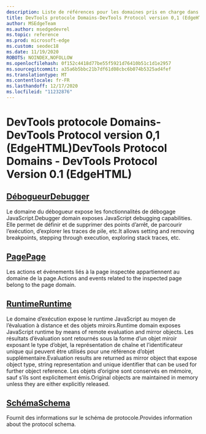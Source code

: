 ```yaml
---
description: Liste de références pour les domaines pris en charge dans la version 0,1 du protocole Microsoft Edge DevTools.
title: DevTools protocole Domains-DevTools Protocol version 0,1 (EdgeHTML)
author: MSEdgeTeam
ms.author: msedgedevrel
ms.topic: reference
ms.prod: microsoft-edge
ms.custom: seodec18
ms.date: 11/19/2020
ROBOTS: NOINDEX,NOFOLLOW
ms.openlocfilehash: 0f152c4418d77be55f5921d76410b51c1d1e2957
ms.sourcegitcommit: a35a6b5bbc21b7df61d08cbc6b074b5325ad4fef
ms.translationtype: MT
ms.contentlocale: fr-FR
ms.lasthandoff: 12/17/2020
ms.locfileid: "11232876"
---
```

# <span data-ttu-id="b137d-103">DevTools protocole Domains-DevTools Protocol version 0,1 (EdgeHTML)</span><span class="sxs-lookup"><span data-stu-id="b137d-103">DevTools Protocol Domains - DevTools Protocol Version 0.1 (EdgeHTML)</span></span>  

## [<span data-ttu-id="b137d-104">Débogueur</span><span class="sxs-lookup"><span data-stu-id="b137d-104">Debugger</span></span>](debugger.md)  

<span data-ttu-id="b137d-105">Le domaine du débogueur expose les fonctionnalités de débogage JavaScript.</span><span class="sxs-lookup"><span data-stu-id="b137d-105">Debugger domain exposes JavaScript debugging capabilities.</span></span> <span data-ttu-id="b137d-106">Elle permet de définir et de supprimer des points d’arrêt, de parcourir l’exécution, d’explorer les traces de pile, etc.</span><span class="sxs-lookup"><span data-stu-id="b137d-106">It allows setting and removing breakpoints, stepping through execution, exploring stack traces, etc.</span></span>
## [<span data-ttu-id="b137d-107">Page</span><span class="sxs-lookup"><span data-stu-id="b137d-107">Page</span></span>](page.md)
<span data-ttu-id="b137d-108">Les actions et événements liés à la page inspectée appartiennent au domaine de la page.</span><span class="sxs-lookup"><span data-stu-id="b137d-108">Actions and events related to the inspected page belong to the page domain.</span></span>
## [<span data-ttu-id="b137d-109">Runtime</span><span class="sxs-lookup"><span data-stu-id="b137d-109">Runtime</span></span>](runtime.md)
<span data-ttu-id="b137d-110">Le domaine d’exécution expose le runtime JavaScript au moyen de l’évaluation à distance et des objets miroirs.</span><span class="sxs-lookup"><span data-stu-id="b137d-110">Runtime domain exposes JavaScript runtime by means of remote evaluation and mirror objects.</span></span> <span data-ttu-id="b137d-111">Les résultats d’évaluation sont retournés sous la forme d’un objet miroir exposant le type d’objet, la représentation de chaîne et l’identificateur unique qui peuvent être utilisés pour une référence d’objet supplémentaire.</span><span class="sxs-lookup"><span data-stu-id="b137d-111">Evaluation results are returned as mirror object that expose object type, string representation and unique identifier that can be used for further object reference.</span></span> <span data-ttu-id="b137d-112">Les objets d’origine sont conservés en mémoire, sauf s’ils sont explicitement émis.</span><span class="sxs-lookup"><span data-stu-id="b137d-112">Original objects are maintained in memory unless they are either explicitly released.</span></span>
## [<span data-ttu-id="b137d-113">Schéma</span><span class="sxs-lookup"><span data-stu-id="b137d-113">Schema</span></span>](schema.md)
<span data-ttu-id="b137d-114">Fournit des informations sur le schéma de protocole.</span><span class="sxs-lookup"><span data-stu-id="b137d-114">Provides information about the protocol schema.</span></span>
